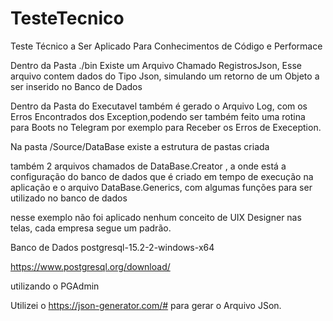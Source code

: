 # TesteTecnico
Teste Técnico a Ser Aplicado Para Conhecimentos de Código e Performace

Dentro da Pasta ./bin Existe um Arquivo Chamado RegistrosJson, Esse arquivo contem dados do Tipo Json, simulando um retorno de um Objeto a ser inserido no Banco de Dados

Dentro da Pasta do Executavel também é gerado o Arquivo Log, com os Erros Encontrados dos Exception,podendo ser também feito uma rotina para Boots no Telegram por exemplo 
para Receber os Erros de Exeception.

Na pasta /Source/DataBase 
existe a estrutura de pastas criada

também 2 arquivos chamados de 
DataBase.Creator , a onde está a configuração do banco de dados que é criado em tempo de execução na aplicação 
e o arquivo DataBase.Generics, com algumas funções para ser utilizado no banco de dados 

nesse exemplo não foi aplicado nenhum conceito de UIX Designer nas telas, cada empresa segue um padrão.

Banco de Dados 
postgresql-15.2-2-windows-x64

https://www.postgresql.org/download/

utilizando o PGAdmin 

Utilizei o https://json-generator.com/# 
para gerar o Arquivo JSon.


